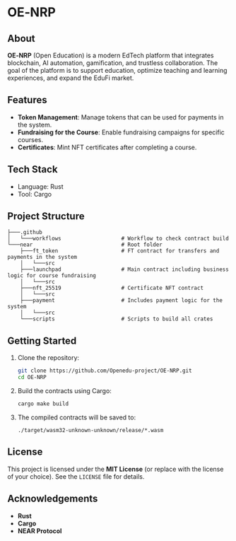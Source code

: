 # OE‑NRP

## About  
**OE‑NRP** (Open Education) is a modern EdTech platform that integrates blockchain, AI automation, gamification, and trustless collaboration. The goal of the platform is to support education, optimize teaching and learning experiences, and expand the EduFi market.

## Features  
- **Token Management**: Manage tokens that can be used for payments in the system.
- **Fundraising for the Course**: Enable fundraising campaigns for specific courses.
- **Certificates**: Mint NFT certificates after completing a course.
 
## Tech Stack  
- Language: Rust  
- Tool: Cargo

## Project Structure  
```
├───.github
│   └───workflows                   # Workflow to check contract build 
└───near                            # Root folder 
    ├───ft_token                    # FT contract for transfers and payments in the system
    │   └───src                              
    ├───launchpad                   # Main contract including business logic for course fundraising
    │   └───src
    ├───nft_25519                   # Certificate NFT contract 
    │   └───src
    ├───payment                     # Includes payment logic for the system
    │   └───src
    └───scripts                     # Scripts to build all crates
```

## Getting Started  
1. Clone the repository:  
   ```bash
   git clone https://github.com/Openedu-project/OE-NRP.git
   cd OE-NRP
   ```  
2. Build the contracts using Cargo:
   ```bash
   cargo make build
   ```
3. The compiled contracts will be saved to:  
   ```
   ./target/wasm32-unknown-unknown/release/*.wasm
   ```

## License  
This project is licensed under the **MIT License** (or replace with the license of your choice). See the `LICENSE` file for details.

## Acknowledgements  
- **Rust**  
- **Cargo**  
- **NEAR Protocol**  

